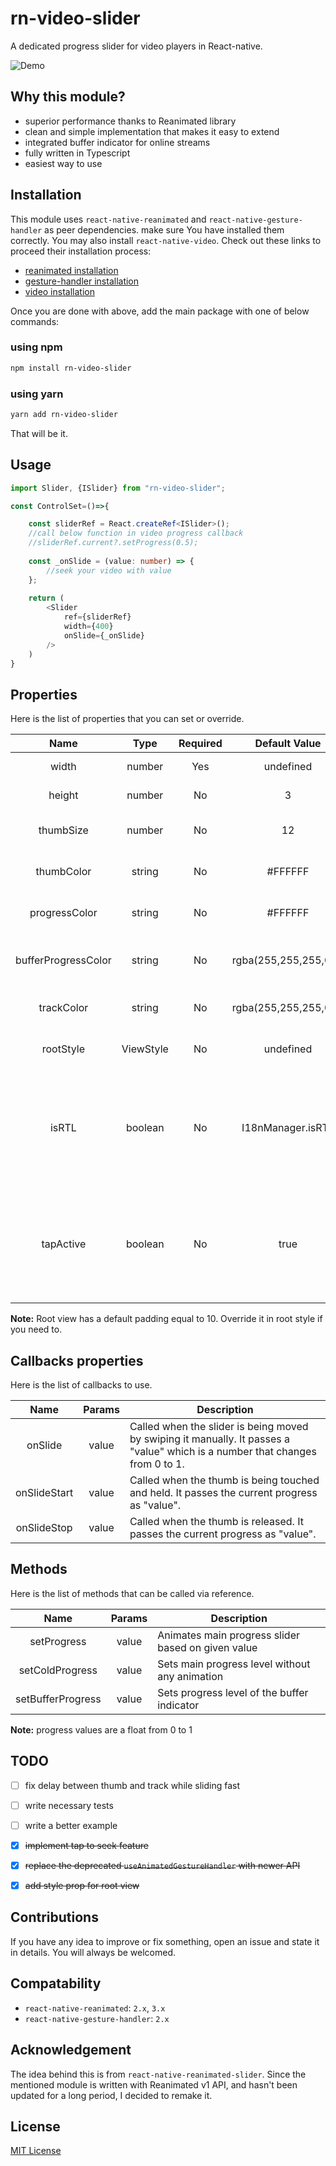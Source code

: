 # rn-video-slider
A dedicated progress slider for video players in React-native.

![Demo](/demo.gif)

## Why this module?
- superior performance thanks to Reanimated library
- clean and simple implementation that makes it easy to extend
- integrated buffer indicator for online streams
- fully written in Typescript
- easiest way to use

## Installation
This module uses `react-native-reanimated` and `react-native-gesture-handler` as 
peer dependencies. make sure You have installed them correctly. You may also install
`react-native-video`. Check out these links to proceed their installation process:
- [reanimated installation](https://docs.swmansion.com/react-native-reanimated/docs/fundamentals/getting-started#installation)
- [gesture-handler installation](https://docs.swmansion.com/react-native-gesture-handler/docs/fundamentals/installation)
- [video installation](https://react-native-video.github.io/react-native-video/installation)

Once you are done with above, add the main package with one of below commands: 
### using npm
```sh
npm install rn-video-slider
```

### using yarn
```sh
yarn add rn-video-slider
```
That will be it.

## Usage
```typescript jsx
import Slider, {ISlider} from "rn-video-slider";

const ControlSet=()=>{

    const sliderRef = React.createRef<ISlider>();
    //call below function in video progress callback
    //sliderRef.current?.setProgress(0.5);
    
    const _onSlide = (value: number) => {
        //seek your video with value
    };
    
    return (
        <Slider
            ref={sliderRef}
            width={400}
            onSlide={_onSlide}
        />
    )
}
```

## Properties
Here is the list of properties that you can set or override.

|        Name         |      Type       | Required |     Default Value     | Description                                                                                 |
|:-------------------:|:---------------:|:--------:|:---------------------:|---------------------------------------------------------------------------------------------|
|        width        |     number      |   Yes    |       undefined       | width of slider track                                                                       |
|       height        |     number      |    No    |           3           | height of slider track                                                                      |
|      thumbSize      |     number      |    No    |          12           | diameter of sliding thumb                                                                   |
|     thumbColor      |     string      |    No    |        #FFFFFF        | color of sliding thumb                                                                      |
|    progressColor    |     string      |    No    |        #FFFFFF        | color of progress indicator                                                                 |
| bufferProgressColor |     string      |    No    | rgba(255,255,255,0.5) | color of buffer progress indicator                                                          |
|     trackColor      |     string      |    No    | rgba(255,255,255,0.2) | color of underlying view                                                                    |
|      rootStyle      |    ViewStyle    |    No    |       undefined       | style addon for root view                                                                   |
|        isRTL        |     boolean     |    No    |   I18nManager.isRTL   | overrides direction of movement. setting to "true" makes the slider go from right to left.  |
|      tapActive      |     boolean     |    No    |         true          | activates tap gesture. when set to "true", onSlide function fires on receiving single taps. |

**Note:** Root view has a default padding equal to 10.
Override it in root style if you need to.

## Callbacks properties
Here is the list of callbacks to use.

|     Name     | Params | Description                                                                                                                   |
|:------------:|:------:|-------------------------------------------------------------------------------------------------------------------------------|
|   onSlide    | value  | Called when the slider is being moved by swiping it manually. It passes a "value" which is a number that changes from 0 to 1. |
| onSlideStart | value  | Called when the thumb is being touched and held. It passes the current progress as "value".                                   |
| onSlideStop  | value  | Called when the thumb is released. It passes the current progress as "value".                                                 |


## Methods
Here is the list of methods that can be called via reference.

|       Name        | Params | Description                                        |
|:-----------------:|:------:|----------------------------------------------------|
|    setProgress    | value  | Animates main progress slider based on given value |
|  setColdProgress  | value  | Sets main progress level without any animation     |
| setBufferProgress | value  | Sets progress level of the buffer indicator        |

**Note:** progress values are a float from 0 to 1

## TODO
- [ ] fix delay between thumb and track while sliding fast
- [ ] write necessary tests
- [ ] write a better example
- [x] ~~implement tap to seek feature~~
- [x] ~~replace the deprecated `useAnimatedGestureHandler` with newer API~~
- [x] ~~add style prop for root view~~


## Contributions
If you have any idea to improve or fix something, open an issue and state
it in details. You will always be welcomed.

## Compatability
- `react-native-reanimated`: `2.x`, `3.x`
- `react-native-gesture-handler`: `2.x`

## Acknowledgement
The idea behind this is from `react-native-reanimated-slider`.
Since the mentioned module is written with Reanimated v1 API, and hasn't
been updated for a long period, I decided to remake it.

## License
[MIT License](https://opensource.org/licenses/MIT)

